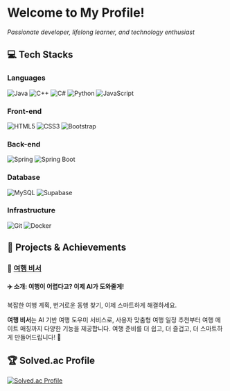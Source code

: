 # Welcome to My Profile!

*Passionate developer, lifelong learner, and technology enthusiast*

## 💻 Tech Stacks

### Languages
![Java](https://tinyurl.com/dtjz9vv5)
![C++](https://img.shields.io/badge/C++-00599C.svg?&style=for-the-badge&logo=cplusplus&logoColor=white)
![C#](https://img.shields.io/badge/c-A8B9CC.svg?&style=for-the-badge&logo=c&logoColor=white)
![Python](https://img.shields.io/badge/python-3776AB.svg?&style=for-the-badge&logo=python&logoColor=white)
![JavaScript](https://img.shields.io/badge/javascript-F7DF1E.svg?&style=for-the-badge&logo=javascript&logoColor=white)

### Front-end
![HTML5](https://img.shields.io/badge/html5-E34F26.svg?&style=for-the-badge&logo=html5&logoColor=white)
![CSS3](https://img.shields.io/badge/css3-1572B6.svg?&style=for-the-badge&logo=css3&logoColor=white)
![Bootstrap](https://img.shields.io/badge/bootstrap-7952B3.svg?&style=for-the-badge&logo=bootstrap&logoColor=white)

### Back-end
![Spring](https://img.shields.io/badge/spring-6DB33F.svg?&style=for-the-badge&logo=spring&logoColor=white)
![Spring Boot](https://img.shields.io/badge/springboot-6DB33F.svg?&style=for-the-badge&logo=springboot&logoColor=white)

### Database
![MySQL](https://img.shields.io/badge/mysql-4479A1.svg?&style=for-the-badge&logo=mysql&logoColor=white)
![Supabase](https://img.shields.io/badge/supabase-3FCF8E?style=for-the-badge&logo=supabase&logoColor=white)

### Infrastructure
![Git](https://img.shields.io/badge/git-F05032.svg?&style=for-the-badge&logo=git&logoColor=white)
![Docker](https://img.shields.io/badge/docker-2496ED.svg?&style=for-the-badge&logo=docker&logoColor=white)

## 🎯 Projects & Achievements

### 🧳 [여행 비서](https://github.com/aiBE-chill-TEAM/travel-secretary/)

#### ✈️ 소개: 여행이 어렵다고? 이제 AI가 도와줄게!

복잡한 여행 계획, 번거로운 동행 찾기, 이제 스마트하게 해결하세요.

**여행 비서**는 AI 기반 여행 도우미 서비스로, 사용자 맞춤형 여행 일정 추천부터 여행 메이트 매칭까지 다양한 기능을 제공합니다. 여행 준비를 더 쉽고, 더 즐겁고, 더 스마트하게 만들어드립니다! 🚀

## 🏆 Solved.ac Profile
[![Solved.ac Profile](http://mazassumnida.wtf/api/v2/generate_badge?boj=pager12)](https://solved.ac/pager12)
